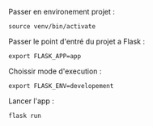 Passer en environement projet :
```
source venv/bin/activate
```

Passer le point d'entré du projet a Flask :
```
export FLASK_APP=app
```

Choissir mode d'execution : 
```
export FLASK_ENV=developement
```

Lancer l'app :
```flask run
flask run
```